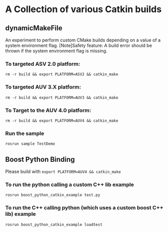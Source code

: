 # A Collection of various Catkin builds


## dynamicMakeFile

An experiment to perform custom CMake builds depending on a value of a system environment flag.
[Note]Safety feature: A build error should be thrown if the system environment flag is missing.

### To targeted ASV 2.0 platform:
`rm -r build && export PLATFORM=ASV2 && catkin_make`

### To targeted AUV 3.X platform:
`rm -r build && export PLATFORM=AUV3 && catkin_make`

### To Target to the AUV 4.0 platform:
`rm -r build && export PLATFORM=AUV4 && catkin_make`

### Run the sample
`rosrun sample TestDemo`


## Boost Python Binding
Please build with `export PLATFORM=AUV4 && catkin_make`

### To run the python calling a custom C++ lib example
`rosrun boost_python_catkin_example test.py`

### To run the C++ calling python (which uses a custom boost C++ lib) example
`rosrun boost_python_catkin_example loadtest`

